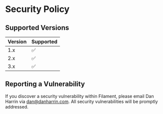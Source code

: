 # Security Policy

## Supported Versions

| Version | Supported |
|---------| ------------------ |
| 1.x     | :white_check_mark: |
| 2.x     | :white_check_mark: |
| 3.x     | :white_check_mark: |

## Reporting a Vulnerability

If you discover a security vulnerability within Filament, please email Dan Harrin via [dan@danharrin.com](mailto:dan@danharrin.com). All security vulnerabilities will be promptly addressed.
